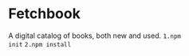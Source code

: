 # Fetchbook
A digital catalog of books, both new and used.
<code>1.npm init</code>
<code>2.npm install</code>

